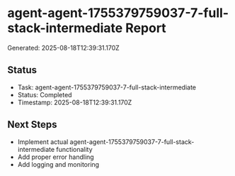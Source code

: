 # agent-agent-1755379759037-7-full-stack-intermediate Report

Generated: 2025-08-18T12:39:31.170Z

## Status
- Task: agent-agent-1755379759037-7-full-stack-intermediate
- Status: Completed
- Timestamp: 2025-08-18T12:39:31.170Z

## Next Steps
- Implement actual agent-agent-1755379759037-7-full-stack-intermediate functionality
- Add proper error handling
- Add logging and monitoring
